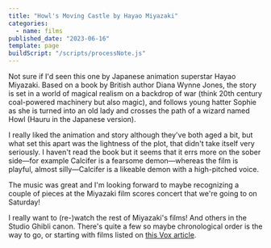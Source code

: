 ```yaml
---
title: "Howl's Moving Castle by Hayao Miyazaki"
categories:
  - name: films
published_date: "2023-06-16"
template: page
buildScript: "/scripts/processNote.js"
---
```


Not sure if I'd seen this one by Japanese animation superstar Hayao Miyazaki. Based on a book by British author Diana Wynne Jones, the story is set in a world of magical realism on a backdrop of war (think 20th century coal-powered machinery but also magic), and follows young hatter Sophie as she is turned into an old lady and crosses the path of a wizard named Howl (Hauru in the Japanese version).

I really liked the animation and story although they've both aged a bit, but what set this apart was the lightness of the plot, that didn't take itself very seriously. I haven't read the book but it seems that it errs more on the sober side—for example Calcifer is a fearsome demon—whereas the film is playful, almost silly—Calcifer is a likeable demon with a high-pitched voice.

The music was great and I'm looking forward to maybe recognizing a couple of pieces at the Miyazaki film scores concert that we're going to on Saturday!

I really want to (re-)watch the rest of Miyazaki's films! And others in the Studio Ghibli canon. There's quite a few so maybe chronological order is the way to go, or starting with films listed on [this Vox article](https://www.vox.com/21263805/studio-ghibli-miyazaki-films-streaming-hbo-max-how-to-watch-princess-mononoke).
